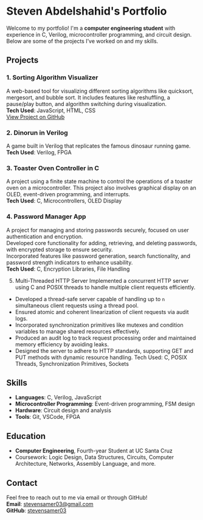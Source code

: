 # Steven Abdelshahid's Portfolio

Welcome to my portfolio! I'm a **computer engineering student** with experience in C, Verilog, microcontroller programming, and circuit design. Below are some of the projects I’ve worked on and my skills.

## Projects

### 1. Sorting Algorithm Visualizer
A web-based tool for visualizing different sorting algorithms like quicksort, mergesort, and bubble sort. It includes features like reshuffling, a pause/play button, and algorithm switching during visualization.  
**Tech Used**: JavaScript, HTML, CSS  
[View Project on GitHub](https://github.com/StevenAbdelshahid/Sorting-Visualizer)

### 2. Dinorun in Verilog
A game built in Verilog that replicates the famous dinosaur running game.  
**Tech Used**: Verilog, FPGA

### 3. Toaster Oven Controller in C
A project using a finite state machine to control the operations of a toaster oven on a microcontroller. This project also involves graphical display on an OLED, event-driven programming, and interrupts.  
**Tech Used**: C, Microcontrollers, OLED Display

### 4. Password Manager App
A project for managing and storing passwords securely, focused on user authentication and encryption.  
Developed core functionality for adding, retrieving, and deleting passwords, with encrypted storage to ensure security.  
Incorporated features like password generation, search functionality, and password strength indicators to enhance usability.  
**Tech Used**: C, Encryption Libraries, File Handling

5. Multi-Threaded HTTP Server
Implemented a concurrent HTTP server using C and POSIX threads to handle multiple client requests efficiently.
- Developed a thread-safe server capable of handling up to `n` simultaneous client requests using a thread pool.
- Ensured atomic and coherent linearization of client requests via audit logs.
- Incorporated synchronization primitives like mutexes and condition variables to manage shared resources effectively.
- Produced an audit log to track request processing order and maintained memory efficiency by avoiding leaks.
- Designed the server to adhere to HTTP standards, supporting GET and PUT methods with dynamic resource handling.
Tech Used: C, POSIX Threads, Synchronization Primitives, Sockets


## Skills
- **Languages**: C, Verilog, JavaScript
- **Microcontroller Programming**: Event-driven programming, FSM design
- **Hardware**: Circuit design and analysis
- **Tools**: Git, VSCode, FPGA

## Education
- **Computer Engineering**, Fourth-year Student at UC Santa Cruz  
- Coursework: Logic Design, Data Structures, Circuits, Computer Architecture, Networks, Assembly Language, and more.

## Contact
Feel free to reach out to me via email or through GitHub!  
**Email**: stevensamer03@gmail.com  
**GitHub**: [stevensamer03](https://github.com/stevensamer03)
